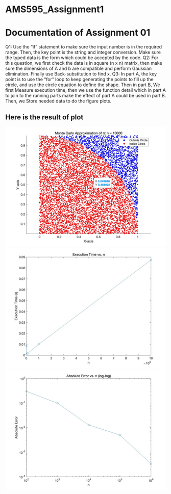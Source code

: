 # AMS595_Assignment1

# Documentation of Assignment 01
Q1: Use the “if” statement to make sure the input number is in the required range. Then, the key point is the string and integer conversion. Make sure the typed data is the form which could be accepted by the code. 
Q2: For this question, we first check the data is in square (n x n) matrix, then make sure the dimensions of A and b are compatible and perform Gaussian elimination. Finally use Back-substitution to find x.
Q3: In part A, the key point is to use the “for” loop to keep generating the points to fill up the circle, and use the circle equation to define the shape. Then in part B, We first Measure execution time, then we use the function detail which in part A to join to the running parts make the effect of part A could be used in part B. Then, we Store needed data to do the figure plots.

## Here is the result of plot
<img src="https://github.com/Hongcccccc/AMS595_Assignment1/blob/main/figure1.jpg">
<img src="https://github.com/Hongcccccc/AMS595_Assignment1/blob/main/figure2.jpg">
<img src="https://github.com/Hongcccccc/AMS595_Assignment1/blob/main/figure3.jpg">

